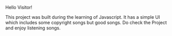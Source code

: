 Hello Visitor!

This project was built during the learning of Javascript.
It has a simple UI which includes some copyright songs but good songs.
Do check the Project and enjoy listening songs.
